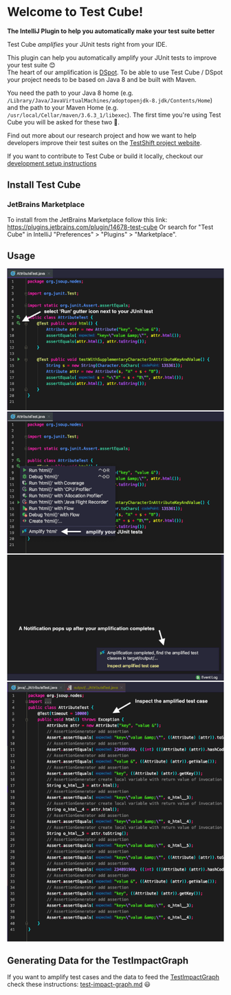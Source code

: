 # Welcome to Test Cube!
**The IntelliJ Plugin to help you automatically make your test suite better**

<!-- todo: Amplify: link to explanation? paper? -->
Test Cube *amplifies* your JUnit tests right from your IDE.

This plugin can help you automatically amplify your JUnit tests to improve your test suite 😊  
The heart of our amplification is [DSpot](https://github.com/STAMP-project/dspot). 
To be able to use Test Cube / DSpot your project needs to be based on Java 8 and be built with Maven.

You need the path to your Java 8 home (e.g. `/Library/Java/JavaVirtualMachines/adoptopenjdk-8.jdk/Contents/Home`) and the path to your Maven Home (e.g. `/usr/local/Cellar/maven/3.6.3_1/libexec`).
The first time you're using Test Cube you will be asked for these two 🙂.

Find out more about our research project and how we want to help developers improve their test suites on the [TestShift project website](https://testshiftproject.github.io/visualizing-amplification).

If you want to contribute to Test Cube or build it locally, checkout our [development setup instructions](contributing.md)

## Install Test Cube

### JetBrains Marketplace
To install from the JetBrains Marketplace follow this link: https://plugins.jetbrains.com/plugin/14678-test-cube
Or search for "Test Cube" in IntelliJ "Preferences" > "Plugins" > "Marketplace". 

## Usage

![Select the "Run" gutter icon next to your JUnit test case](img/instructions-0.png)
![Select "Amplify" to start the test amplification tool](img/instructions-1.png)
![The amplification runs in the background an pops up a notification when it finishes](img/instructions-2.png)
![Click on the link in the notification to inspect the newly generated test cases](img/instructions-3.png)

## Generating Data for the TestImpactGraph
If you want to amplify test cases and the data to feed the [TestImpactGraph](https://github.com/TestShiftProject/test-impact-graph) check these instructions: [test-impact-graph.md](test-impact-graph) 😃
